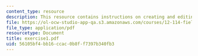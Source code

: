 ```yaml
---
content_type: resource
description: This resource contains instructions on creating and editing a shapefile.
file: https://ol-ocw-studio-app-qa.s3.amazonaws.com/courses/12-114-field-geology-i-fall-2005/56105bf4bb16ccac0b8ff7397b340fb3_exercise1.pdf
file_type: application/pdf
resourcetype: Document
title: exercise1.pdf
uid: 56105bf4-bb16-ccac-0b8f-f7397b340fb3
---
```

